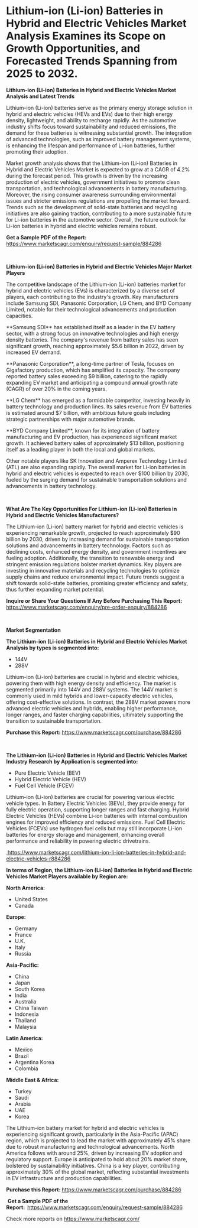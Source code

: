 <p><h1>Lithium-ion (Li-ion) Batteries in Hybrid and Electric Vehicles Market Analysis Examines its Scope on Growth Opportunities, and Forecasted Trends Spanning from 2025 to 2032.</h1></p><p><strong>Lithium-ion (Li-ion) Batteries in Hybrid and Electric Vehicles Market Analysis and Latest Trends</strong></p>
<p><p>Lithium-ion (Li-ion) batteries serve as the primary energy storage solution in hybrid and electric vehicles (HEVs and EVs) due to their high energy density, lightweight, and ability to recharge rapidly. As the automotive industry shifts focus toward sustainability and reduced emissions, the demand for these batteries is witnessing substantial growth. The integration of advanced technologies, such as improved battery management systems, is enhancing the lifespan and performance of Li-ion batteries, further promoting their adoption.</p><p>Market growth analysis shows that the Lithium-ion (Li-ion) Batteries in Hybrid and Electric Vehicles Market is expected to grow at a CAGR of 4.2% during the forecast period. This growth is driven by the increasing production of electric vehicles, government initiatives to promote clean transportation, and technological advancements in battery manufacturing. Moreover, the rising consumer awareness surrounding environmental issues and stricter emissions regulations are propelling the market forward. Trends such as the development of solid-state batteries and recycling initiatives are also gaining traction, contributing to a more sustainable future for Li-ion batteries in the automotive sector. Overall, the future outlook for Li-ion batteries in hybrid and electric vehicles remains robust.</p></p>
<p><strong>Get a Sample PDF of the Report:&nbsp;</strong> <a href="https://www.marketscagr.com/enquiry/request-sample/884286?utm_campaign=2208&utm_medium=2&utm_source=Github&utm_content=ia&utm_term=14022025&utm_id=lithium-ion-li-ion-batteries-in-hybrid-and-electric-vehicles">https://www.marketscagr.com/enquiry/request-sample/884286</a></p>
<p>&nbsp;</p>
<p><strong>Lithium-ion (Li-ion) Batteries in Hybrid and Electric Vehicles Major Market Players</strong></p>
<p><p>The competitive landscape of the Lithium-ion (Li-ion) batteries market for hybrid and electric vehicles (EVs) is characterized by a diverse set of players, each contributing to the industry's growth. Key manufacturers include Samsung SDI, Panasonic Corporation, LG Chem, and BYD Company Limited, notable for their technological advancements and production capacities.</p><p>**Samsung SDI** has established itself as a leader in the EV battery sector, with a strong focus on innovative technologies and high energy density batteries. The company's revenue from battery sales has seen significant growth, reaching approximately $5.6 billion in 2022, driven by increased EV demand.</p><p>**Panasonic Corporation**, a long-time partner of Tesla, focuses on Gigafactory production, which has amplified its capacity. The company reported battery sales exceeding $9 billion, catering to the rapidly expanding EV market and anticipating a compound annual growth rate (CAGR) of over 20% in the coming years.</p><p>**LG Chem** has emerged as a formidable competitor, investing heavily in battery technology and production lines. Its sales revenue from EV batteries is estimated around $7 billion, with ambitious future goals including strategic partnerships with major automotive brands.</p><p>**BYD Company Limited**, known for its integration of battery manufacturing and EV production, has experienced significant market growth. It achieved battery sales of approximately $13 billion, positioning itself as a leading player in both the local and global markets.</p><p>Other notable players like SK Innovation and Amperex Technology Limited (ATL) are also expanding rapidly. The overall market for Li-ion batteries in hybrid and electric vehicles is expected to reach over $100 billion by 2030, fueled by the surging demand for sustainable transportation solutions and advancements in battery technology.</p></p>
<p>&nbsp;</p>
<p><strong>What Are The Key Opportunities For Lithium-ion (Li-ion) Batteries in Hybrid and Electric Vehicles Manufacturers?</strong></p>
<p><p>The Lithium-ion (Li-ion) battery market for hybrid and electric vehicles is experiencing remarkable growth, projected to reach approximately $90 billion by 2030, driven by increasing demand for sustainable transportation solutions and advancements in battery technology. Factors such as declining costs, enhanced energy density, and government incentives are fueling adoption. Additionally, the transition to renewable energy and stringent emission regulations bolster market dynamics. Key players are investing in innovative materials and recycling technologies to optimize supply chains and reduce environmental impact. Future trends suggest a shift towards solid-state batteries, promising greater efficiency and safety, thus further expanding market potential.</p></p>
<p><strong>Inquire or Share Your Questions If Any Before Purchasing This Report:</strong> <a href="https://www.marketscagr.com/enquiry/pre-order-enquiry/884286?utm_campaign=2208&utm_medium=2&utm_source=Github&utm_content=ia&utm_term=14022025&utm_id=lithium-ion-li-ion-batteries-in-hybrid-and-electric-vehicles">https://www.marketscagr.com/enquiry/pre-order-enquiry/884286</a></p>
<p>&nbsp;</p>
<p><strong>Market Segmentation</strong></p>
<p><strong>The Lithium-ion (Li-ion) Batteries in Hybrid and Electric Vehicles Market Analysis by types is segmented into:</strong></p>
<p><ul><li>144V</li><li>288V</li></ul></p>
<p><p>Lithium-ion (Li-ion) batteries are crucial in hybrid and electric vehicles, powering them with high energy density and efficiency. The market is segmented primarily into 144V and 288V systems. The 144V market is commonly used in mild hybrids and lower-capacity electric vehicles, offering cost-effective solutions. In contrast, the 288V market powers more advanced electric vehicles and hybrids, enabling higher performance, longer ranges, and faster charging capabilities, ultimately supporting the transition to sustainable transportation.</p></p>
<p><strong>Purchase this Report:&nbsp;</strong><a href="https://www.marketscagr.com/purchase/884286?utm_campaign=2208&utm_medium=2&utm_source=Github&utm_content=ia&utm_term=14022025&utm_id=lithium-ion-li-ion-batteries-in-hybrid-and-electric-vehicles">https://www.marketscagr.com/purchase/884286</a></p>
<p>&nbsp;</p>
<p><strong>The Lithium-ion (Li-ion) Batteries in Hybrid and Electric Vehicles Market Industry Research by Application is segmented into:</strong></p>
<p><ul><li>Pure Electric Vehicle (BEV)</li><li>Hybrid Electric Vehicle (HEV)</li><li>Fuel Cell Vehicle (FCEV)</li></ul></p>
<p><p>Lithium-ion (Li-ion) batteries are crucial for powering various electric vehicle types. In Battery Electric Vehicles (BEVs), they provide energy for fully electric operation, supporting longer ranges and fast charging. Hybrid Electric Vehicles (HEVs) combine Li-ion batteries with internal combustion engines for improved efficiency and reduced emissions. Fuel Cell Electric Vehicles (FCEVs) use hydrogen fuel cells but may still incorporate Li-ion batteries for energy storage and management, enhancing overall performance and reliability in powering electric drivetrains.</p></p>
<p><a href="https://www.marketscagr.com/lithium-ion-li-ion-batteries-in-hybrid-and-electric-vehicles-r884286?utm_campaign=2208&utm_medium=2&utm_source=Github&utm_content=ia&utm_term=14022025&utm_id=lithium-ion-li-ion-batteries-in-hybrid-and-electric-vehicles">&nbsp;https://www.marketscagr.com/lithium-ion-li-ion-batteries-in-hybrid-and-electric-vehicles-r884286</a></p>
<p><strong>In terms of Region, the Lithium-ion (Li-ion) Batteries in Hybrid and Electric Vehicles Market Players available by Region are:</strong></p>
<p>
    <p> <strong> North America: </strong>
        <ul>
            <li>United States</li>
            <li>Canada</li>
        </ul>
        </p> 
    <p> <strong> Europe: </strong>
        <ul>
            <li>Germany</li>
            <li>France</li>
            <li>U.K.</li>
            <li>Italy</li>
            <li>Russia</li>
        </ul>
        </p> 
    <p> <strong> Asia-Pacific: </strong>
        <ul>
            <li>China</li>
            <li>Japan</li>
            <li>South Korea</li>
            <li>India</li>
            <li>Australia</li>
            <li>China Taiwan</li>
            <li>Indonesia</li>
            <li>Thailand</li>
            <li>Malaysia</li>
        </ul>
        </p> 
    <p> <strong> Latin America: </strong>
        <ul>
            <li>Mexico</li>
            <li>Brazil</li>
            <li>Argentina Korea</li>
            <li>Colombia</li>
        </ul>
        </p> 
    <p> <strong> Middle East & Africa: </strong>
        <ul>
            <li>Turkey</li>
            <li>Saudi</li>
            <li>Arabia</li>
            <li>UAE</li>
            <li>Korea</li>
        </ul>
    </p>
    </p>
<p><p>The Lithium-ion battery market for hybrid and electric vehicles is experiencing significant growth, particularly in the Asia-Pacific (APAC) region, which is projected to lead the market with approximately 45% share due to robust manufacturing and technological advancements. North America follows with around 25%, driven by increasing EV adoption and regulatory support. Europe is anticipated to hold about 20% market share, bolstered by sustainability initiatives. China is a key player, contributing approximately 30% of the global market, reflecting substantial investments in EV infrastructure and production capabilities.</p></p>
<p><strong>Purchase this Report: </strong><a href="https://www.marketscagr.com/purchase/884286?utm_campaign=2208&utm_medium=2&utm_source=Github&utm_content=ia&utm_term=14022025&utm_id=lithium-ion-li-ion-batteries-in-hybrid-and-electric-vehicles">https://www.marketscagr.com/purchase/884286</a></p>
<p>&nbsp;<strong>Get a Sample PDF of the Report:&nbsp;&nbsp;</strong><a href="https://www.marketscagr.com/enquiry/request-sample/884286?utm_campaign=2208&utm_medium=2&utm_source=Github&utm_content=ia&utm_term=14022025&utm_id=lithium-ion-li-ion-batteries-in-hybrid-and-electric-vehicles">https://www.marketscagr.com/enquiry/request-sample/884286</a></p>
<p><strong></strong></p>
<p>Check more reports on <a href="https://www.marketscagr.com/?utm_campaign=2208&utm_medium=2&utm_source=Github&utm_content=ia&utm_term=14022025&utm_id=lithium-ion-li-ion-batteries-in-hybrid-and-electric-vehicles">https://www.marketscagr.com/</a></p>